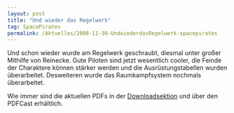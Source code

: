 ```yaml
---
layout: post
title: "Und wieder das Regelwerk"
tag: SpacePirates
permalink: /Aktuelles/2008-11-30-UndwiederdasRegelwerk-spacepirates
---
```


Und schon wieder wurde am Regelwerk geschraubt, diesmal unter großer Mithilfe von Reinecke. Gute Piloten sind jetzt wesentlich cooler, die Feinde der Charaktere können stärker werden und die Ausrüstungstabellen wurden überarbeitet. Desweiteren wurde das Raumkampfsystem nochmals überarbeitet.

Wie immer sind die aktuellen PDFs in der [Downloadsektion](https://spacepirates.jcgames.de/Publikationen/) und über den PDFCast erhältlich.
